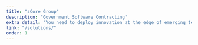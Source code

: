 ```yaml
---
title: "zCore Group"
description: "Government Software Contracting"
extra_detail: "You need to deploy innovation at the edge of emerging technology. You need zCore."
link: "/solutions/"
order: 1
---
```


